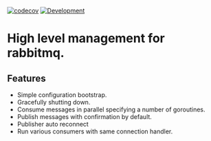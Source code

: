 [![codecov](https://codecov.io/gh/diegodesousas/go-rabbitmq/branch/main/graph/badge.svg?token=XC6DRT9X8J)](https://codecov.io/gh/diegodesousas/go-rabbitmq)
[![Development](https://github.com/diegodesousas/go-rabbitmq/actions/workflows/development.yml/badge.svg)](https://github.com/diegodesousas/go-rabbitmq/actions/workflows/development.yml)

# High level management for rabbitmq. 

## Features

- Simple configuration bootstrap.
- Gracefully shutting down.
- Consume messages in parallel specifying a number of goroutines.
- Publish messages with confirmation by default.
- Publisher auto reconnect 
- Run various consumers with same connection handler.
